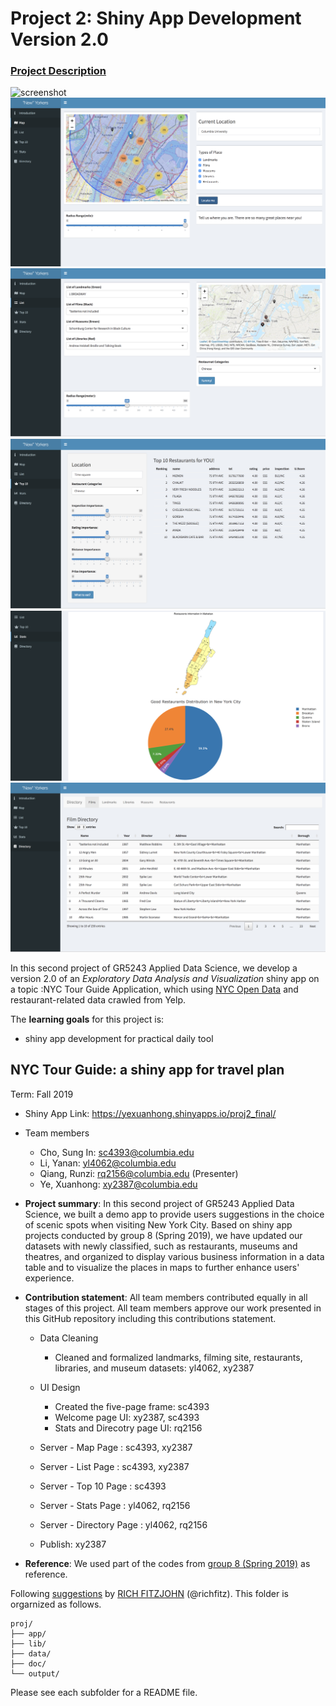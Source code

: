 # Project 2: Shiny App Development Version 2.0

### [Project Description](README.md)

![screenshot](screenshot1.png)
![screenshot](screenshot2.png)
![screenshot](screenshot3.png)
![screenshot](screenshot4.png)
![screenshot](screenshot5.png)
![screenshot](screenshot6.png)


In this second project of GR5243 Applied Data Science, we develop a version 2.0 of an *Exploratory Data Analysis and Visualization* shiny app on a topic :NYC Tour Guide Application, which using [NYC Open Data](https://opendata.cityofnewyork.us/) and  restaurant-related data crawled from Yelp. 

The **learning goals** for this project is:
- shiny app development for practical daily tool



## NYC Tour Guide: a shiny app for travel plan
Term: Fall 2019

+ Shiny App Link: https://yexuanhong.shinyapps.io/proj2_final/
+ Team members
	+ Cho, Sung In: sc4393@columbia.edu
	+ Li, Yanan: yl4062@columbia.edu
	+ Qiang, Runzi: rq2156@columbia.edu (Presenter)
	+ Ye, Xuanhong: xy2387@columbia.edu
 

+ **Project summary**: In this second project of GR5243 Applied Data Science, we built a demo app to provide users suggestions in the choice of scenic spots when visiting New York City. Based on shiny app projects conducted by group 8 (Spring 2019), we have updated our datasets with newly classified, such as restaurants, museums and theatres, and organized to display various business information in a data table and to visualize the places in maps to further enhance users' experience.

+ **Contribution statement**: All team members contributed equally in all stages of this project. All team members approve our work presented in this GitHub repository including this contributions statement. 

	+ Data Cleaning
		+ Cleaned and formalized landmarks, filming site, restaurants, libraries, and museum datasets: 
		   yl4062, xy2387

	+ UI Design
		+ Created the five-page frame: sc4393
		+ Welcome page UI: xy2387, sc4393
		+ Stats and Direcotry page UI: rq2156
		
		
	+ Server - Map Page   :  sc4393, xy2387
		
	+ Server - List Page  : sc4393, xy2387
		
	+ Server - Top 10 Page : sc4393
		
		
	+ Server - Stats Page : yl4062, rq2156
		
		
		
	+ Server - Directory Page : yl4062, rq2156
		
		
	+ Publish: xy2387
		
	
+ **Reference**: We used part of the codes from [group 8 (Spring 2019)](https://github.com/TZstatsADS/Spring2019-Proj2-grp8) as reference.

Following [suggestions](http://nicercode.github.io/blog/2013-04-05-projects/) by [RICH FITZJOHN](http://nicercode.github.io/about/#Team) (@richfitz). This folder is orgarnized as follows.


```
proj/
├── app/
├── lib/
├── data/
├── doc/
└── output/
```

Please see each subfolder for a README file.

